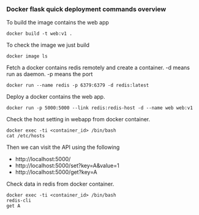 ### Docker flask quick deployment commands overview

To build the image contains the web app
```
docker build -t web:v1 .
```

To check the image we just build
```
docker image ls
```

Fetch a docker contains redis remotely and create a container. -d means run as daemon. -p means the port
```
docker run --name redis -p 6379:6379 -d redis:latest
```

Deploy a docker contains the web app.
```
docker run -p 5000:5000 --link redis:redis-host -d --name web web:v1
```

Check the host setting in webapp from docker container.
```
docker exec -ti <container_id> /bin/bash
cat /etc/hosts
```

Then we can visit the API using the following
 - http://localhost:5000/
 - http://localhost:5000/set?key=A&value=1
 - http://localhost:5000/get?key=A

Check data in redis from docker container.
```
docker exec -ti <container_id> /bin/bash
redis-cli
get A
```
